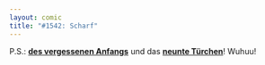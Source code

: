 ```yaml
---
layout: comic
title: "#1542: Scharf"
---
```


P.S.: 
<a href="http://www.fonflatter.de/kalender"><strong>des vergessenen Anfangs</strong></a> und das <a href="http://www.fonflatter.de/advent09"><strong>neunte Türchen</strong></a>! Wuhuu!
